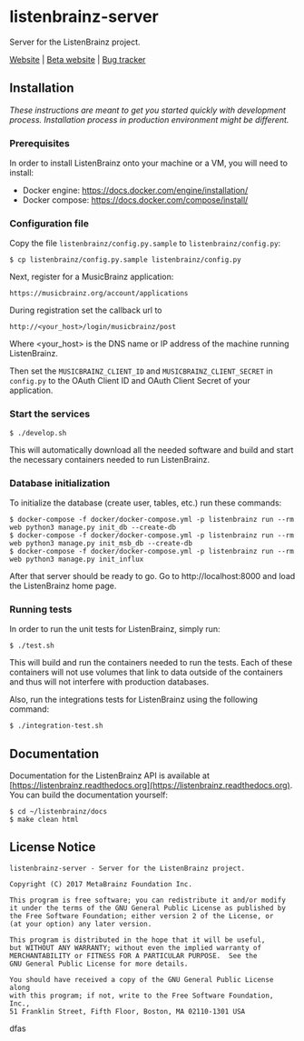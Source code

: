 # listenbrainz-server

Server for the ListenBrainz project.

[Website](https://listenbrainz.org) | [Beta website](https://beta.listenbrainz.org) | [Bug tracker](https://tickets.metabrainz.org/projects/LB/issues)

## Installation

*These instructions are meant to get you started quickly with development
process. Installation process in production environment might be different.*

### Prerequisites

In order to install ListenBrainz onto your machine or a VM, you will
need to install:

* Docker engine: https://docs.docker.com/engine/installation/
* Docker compose: https://docs.docker.com/compose/install/


### Configuration file

Copy the file `listenbrainz/config.py.sample` to `listenbrainz/config.py`:

    $ cp listenbrainz/config.py.sample listenbrainz/config.py

Next, register for a MusicBrainz application:

   `https://musicbrainz.org/account/applications`

During registration set the callback url to

   `http://<your_host>/login/musicbrainz/post`

Where <your_host> is the DNS name or IP address of the machine running ListenBrainz.

Then set the `MUSICBRAINZ_CLIENT_ID` and `MUSICBRAINZ_CLIENT_SECRET` in
`config.py` to the OAuth Client ID and OAuth Client Secret of your application.


### Start the services

    $ ./develop.sh

This will automatically download all the needed software and build and start the necessary
containers needed to run ListenBrainz.

### Database initialization

To initialize the database (create user, tables, etc.) run these commands:

    $ docker-compose -f docker/docker-compose.yml -p listenbrainz run --rm web python3 manage.py init_db --create-db
    $ docker-compose -f docker/docker-compose.yml -p listenbrainz run --rm web python3 manage.py init_msb_db --create-db
    $ docker-compose -f docker/docker-compose.yml -p listenbrainz run --rm web python3 manage.py init_influx


After that server should be ready to go. Go to http://localhost:8000 and load the
ListenBrainz home page.

### Running tests

In order to run the unit tests for ListenBrainz, simply run:

    $ ./test.sh

This will build and run the containers needed to run the tests. Each of these containers will not use volumes
that link to data outside of the containers and thus will not interfere with production databases.

Also, run the integrations tests for ListenBrainz using the following command:

    $ ./integration-test.sh


## Documentation

Documentation for the ListenBrainz API is available at [https://listenbrainz.readthedocs.org](https://listenbrainz.readthedocs.org).
You can build the documentation yourself:

    $ cd ~/listenbrainz/docs
    $ make clean html

## License Notice

```
listenbrainz-server - Server for the ListenBrainz project.

Copyright (C) 2017 MetaBrainz Foundation Inc.

This program is free software; you can redistribute it and/or modify
it under the terms of the GNU General Public License as published by
the Free Software Foundation; either version 2 of the License, or
(at your option) any later version.

This program is distributed in the hope that it will be useful,
but WITHOUT ANY WARRANTY; without even the implied warranty of
MERCHANTABILITY or FITNESS FOR A PARTICULAR PURPOSE.  See the
GNU General Public License for more details.

You should have received a copy of the GNU General Public License along
with this program; if not, write to the Free Software Foundation, Inc.,
51 Franklin Street, Fifth Floor, Boston, MA 02110-1301 USA
```
dfas
